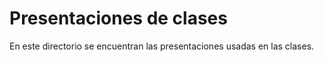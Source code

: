 # Presentaciones de clases
En este directorio se encuentran las presentaciones usadas en las clases.
